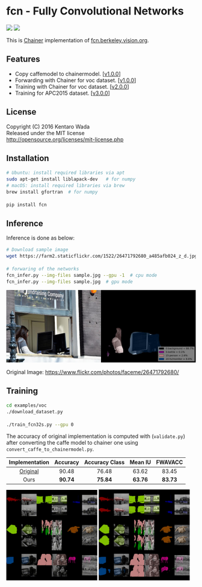 fcn - Fully Convolutional Networks
==================================

[![](https://badge.fury.io/gh/wkentaro%2Ffcn.svg)](https://badge.fury.io/gh/wkentaro%2Ffcn)
[![](https://api.travis-ci.org/wkentaro/fcn.svg?branch=master)](https://travis-ci.org/wkentaro/fcn)

This is [Chainer](https://github.com/pfnet/chainer.git) implementation of
[fcn.berkeley.vision.org](https://github.com/shelhamer/fcn.berkeleyvision.org.git).

Features
--------

- Copy caffemodel to chainermodel.  [[v1.0.0](https://github.com/wkentaro/fcn/releases/tag/v1.0.0)]
- Forwarding with Chainer for voc dataset.  [[v1.0.0](https://github.com/wkentaro/fcn/releases/tag/v1.0.0)]
- Training with Chainer for voc dataset.  [[v2.0.0](https://github.com/wkentaro/fcn/releases/tag/v2.0.0)]
- Training for APC2015 dataset.  [[v3.0.0](https://github.com/wkentaro/fcn/releases/tag/v3.0.0)]

License
-------

Copyright (C) 2016 Kentaro Wada\
Released under the MIT license\
<http://opensource.org/licenses/mit-license.php>

Installation
------------

```bash
# Ubuntu: install required libraries via apt
sudo apt-get install liblapack-dev   # for numpy
# macOS: install required libraries via brew
brew install gfortran  # for numpy

pip install fcn
```

Inference
---------

Inference is done as below:

```bash
# Download sample image
wget https://farm2.staticflickr.com/1522/26471792680_a485afb024_z_d.jpg -O sample.jpg

# forwaring of the networks
fcn_infer.py --img-files sample.jpg --gpu -1  # cpu mode
fcn_infer.py --img-files sample.jpg  # gpu mode
```

![image](static/fcn8s_26471792680.jpg)

Original Image: <https://www.flickr.com/photos/faceme/26471792680/>

Training
--------

```bash
cd examples/voc
./download_dataset.py

./train_fcn32s.py --gpu 0
```

The accuracy of original implementation is computed with (`validate.py`) after converting the caffe model to chainer one
using `convert_caffe_to_chainermodel.py`.

| Implementation | Accuracy | Accuracy Class | Mean IU | FWAVACC |
|:--------------:|:--------:|:--------------:|:-------:|:-------:|
| [Original](https://github.com/shelhamer/fcn.berkeleyvision.org/tree/master/voc-fcn32s) | 90.48 | 76.48 | 63.62 | 83.45 |
| Ours | **90.74** | **75.84** | **63.76** | **83.73** |

<img src="examples/voc/static/fcn32s_iters.gif" width="48%" /> <img src="examples/voc/static/fcn32s_iter00084000.jpg" width="48%" />
